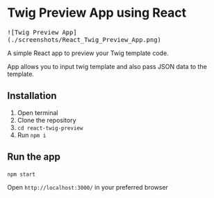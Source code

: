 # Twig Preview App using React

<kbd>
![Twig Preview App](./screenshots/React_Twig_Preview_App.png)
</kbd>

A simple React app to preview your Twig template code. 

App allows you to input twig template and also pass JSON data to the template.

## Installation

1. Open terminal
2. Clone the repository
2. `cd react-twig-preview`
3. Run `npm i`

## Run the app

`npm start`

Open `http://localhost:3000/` in your preferred browser